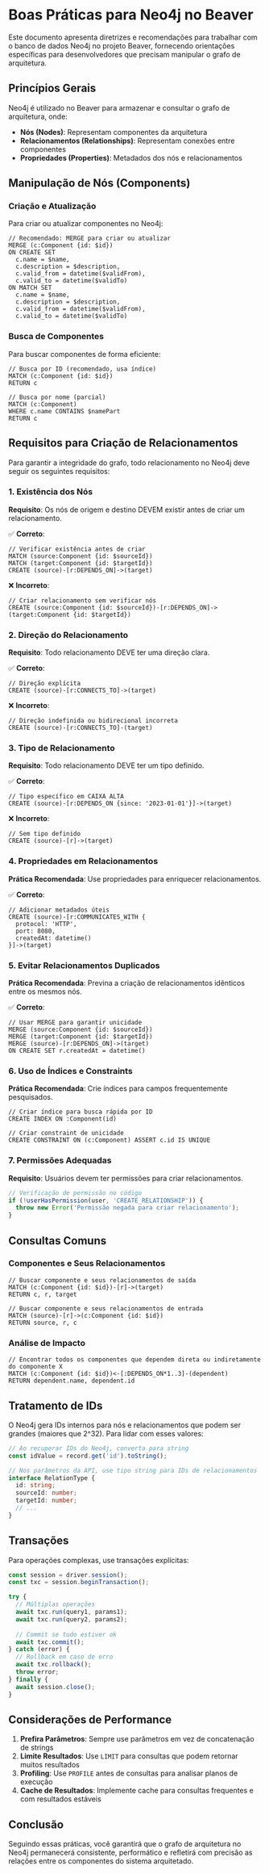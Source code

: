 # Boas Práticas para Neo4j no Beaver

Este documento apresenta diretrizes e recomendações para trabalhar com o banco de dados Neo4j no projeto Beaver, fornecendo orientações específicas para desenvolvedores que precisam manipular o grafo de arquitetura.

## Princípios Gerais

Neo4j é utilizado no Beaver para armazenar e consultar o grafo de arquitetura, onde:
- **Nós (Nodes)**: Representam componentes da arquitetura
- **Relacionamentos (Relationships)**: Representam conexões entre componentes
- **Propriedades (Properties)**: Metadados dos nós e relacionamentos

## Manipulação de Nós (Components)

### Criação e Atualização

Para criar ou atualizar componentes no Neo4j:

```cypher
// Recomendado: MERGE para criar ou atualizar
MERGE (c:Component {id: $id})
ON CREATE SET 
  c.name = $name,
  c.description = $description,
  c.valid_from = datetime($validFrom),
  c.valid_to = datetime($validTo)
ON MATCH SET
  c.name = $name,
  c.description = $description,
  c.valid_from = datetime($validFrom),
  c.valid_to = datetime($validTo)
```

### Busca de Componentes

Para buscar componentes de forma eficiente:

```cypher
// Busca por ID (recomendado, usa índice)
MATCH (c:Component {id: $id})
RETURN c

// Busca por nome (parcial)
MATCH (c:Component)
WHERE c.name CONTAINS $namePart
RETURN c
```

## Requisitos para Criação de Relacionamentos

Para garantir a integridade do grafo, todo relacionamento no Neo4j deve seguir os seguintes requisitos:

### 1. Existência dos Nós

**Requisito**: Os nós de origem e destino DEVEM existir antes de criar um relacionamento.

✅ **Correto**:
```cypher
// Verificar existência antes de criar
MATCH (source:Component {id: $sourceId})
MATCH (target:Component {id: $targetId})
CREATE (source)-[r:DEPENDS_ON]->(target)
```

❌ **Incorreto**:
```cypher
// Criar relacionamento sem verificar nós
CREATE (source:Component {id: $sourceId})-[r:DEPENDS_ON]->(target:Component {id: $targetId})
```

### 2. Direção do Relacionamento

**Requisito**: Todo relacionamento DEVE ter uma direção clara.

✅ **Correto**:
```cypher
// Direção explícita
CREATE (source)-[r:CONNECTS_TO]->(target)
```

❌ **Incorreto**:
```cypher
// Direção indefinida ou bidirecional incorreta
CREATE (source)-[r:CONNECTS_TO]-(target)
```

### 3. Tipo de Relacionamento

**Requisito**: Todo relacionamento DEVE ter um tipo definido.

✅ **Correto**:
```cypher
// Tipo específico em CAIXA ALTA
CREATE (source)-[r:DEPENDS_ON {since: '2023-01-01'}]->(target)
```

❌ **Incorreto**:
```cypher
// Sem tipo definido
CREATE (source)-[r]->(target)
```

### 4. Propriedades em Relacionamentos

**Prática Recomendada**: Use propriedades para enriquecer relacionamentos.

✅ **Correto**:
```cypher
// Adicionar metadados úteis
CREATE (source)-[r:COMMUNICATES_WITH {
  protocol: 'HTTP',
  port: 8080,
  createdAt: datetime()
}]->(target)
```

### 5. Evitar Relacionamentos Duplicados

**Prática Recomendada**: Previna a criação de relacionamentos idênticos entre os mesmos nós.

✅ **Correto**:
```cypher
// Usar MERGE para garantir unicidade
MERGE (source:Component {id: $sourceId})
MERGE (target:Component {id: $targetId})
MERGE (source)-[r:DEPENDS_ON]->(target)
ON CREATE SET r.createdAt = datetime()
```

### 6. Uso de Índices e Constraints

**Prática Recomendada**: Crie índices para campos frequentemente pesquisados.

```cypher
// Criar índice para busca rápida por ID
CREATE INDEX ON :Component(id)

// Criar constraint de unicidade
CREATE CONSTRAINT ON (c:Component) ASSERT c.id IS UNIQUE
```

### 7. Permissões Adequadas

**Requisito**: Usuários devem ter permissões para criar relacionamentos.

```javascript
// Verificação de permissão no código
if (!userHasPermission(user, 'CREATE_RELATIONSHIP')) {
  throw new Error('Permissão negada para criar relacionamento');
}
```

## Consultas Comuns

### Componentes e Seus Relacionamentos

```cypher
// Buscar componente e seus relacionamentos de saída
MATCH (c:Component {id: $id})-[r]->(target)
RETURN c, r, target

// Buscar componente e seus relacionamentos de entrada
MATCH (source)-[r]->(c:Component {id: $id})
RETURN source, r, c
```

### Análise de Impacto

```cypher
// Encontrar todos os componentes que dependem direta ou indiretamente do componente X
MATCH (c:Component {id: $id})<-[:DEPENDS_ON*1..3]-(dependent)
RETURN dependent.name, dependent.id
```

## Tratamento de IDs

O Neo4j gera IDs internos para nós e relacionamentos que podem ser grandes (maiores que 2^32). Para lidar com esses valores:

```typescript
// Ao recuperar IDs do Neo4j, converta para string
const idValue = record.get('id').toString();

// Nos parâmetros da API, use tipo string para IDs de relacionamentos
interface RelationType {
  id: string;
  sourceId: number;
  targetId: number;
  // ...
}
```

## Transações

Para operações complexas, use transações explícitas:

```typescript
const session = driver.session();
const txc = session.beginTransaction();

try {
  // Múltiplas operações
  await txc.run(query1, params1);
  await txc.run(query2, params2);
  
  // Commit se tudo estiver ok
  await txc.commit();
} catch (error) {
  // Rollback em caso de erro
  await txc.rollback();
  throw error;
} finally {
  await session.close();
}
```

## Considerações de Performance

1. **Prefira Parâmetros**: Sempre use parâmetros em vez de concatenação de strings
2. **Limite Resultados**: Use `LIMIT` para consultas que podem retornar muitos resultados
3. **Profiling**: Use `PROFILE` antes de consultas para analisar planos de execução
4. **Cache de Resultados**: Implemente cache para consultas frequentes e com resultados estáveis

## Conclusão

Seguindo essas práticas, você garantirá que o grafo de arquitetura no Neo4j permanecerá consistente, performático e refletirá com precisão as relações entre os componentes do sistema arquitetado. 